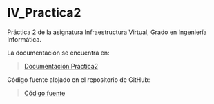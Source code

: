 IV_Practica2
============

Práctica 2 de la asignatura Infraestructura Virtual, Grado en Ingeniería Informática.

La documentación se encuentra en:
>[Documentación Práctica2](https://github.com/rogegg/IV_Practica2/blob/master/Doc.md)


Código fuente alojado en el repositorio de GitHub:
>[Código fuente](https://github.com/rogegg/IV_Practica2/blob/master/codigo/index.php)